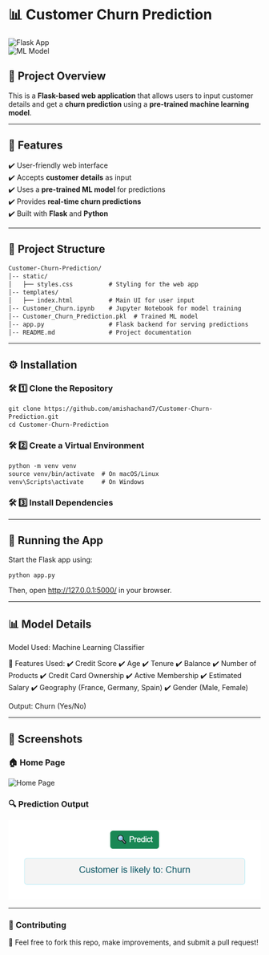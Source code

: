 # 📊 Customer Churn Prediction  

![Flask App](https://img.shields.io/badge/Flask-Application-blue.svg)  
![ML Model](https://img.shields.io/badge/Machine%20Learning-Churn%20Prediction-green.svg)  

## 🚀 Project Overview  
This is a **Flask-based web application** that allows users to input customer details and get a **churn prediction** using a **pre-trained machine learning model**.  

---

## 📌 Features  
✔️ User-friendly web interface  
✔️ Accepts **customer details** as input  
✔️ Uses a **pre-trained ML model** for predictions  
✔️ Provides **real-time churn predictions**  
✔️ Built with **Flask** and **Python**  

---

## 📂 Project Structure  
```plaintext
Customer-Churn-Prediction/
│-- static/
│   ├── styles.css          # Styling for the web app
│-- templates/
│   ├── index.html          # Main UI for user input
│-- Customer_Churn.ipynb    # Jupyter Notebook for model training
│-- Customer_Churn_Prediction.pkl  # Trained ML model
│-- app.py                  # Flask backend for serving predictions
│-- README.md               # Project documentation

```
---

## ⚙️ Installation
### 🛠 1️⃣ Clone the Repository
```plaintext
git clone https://github.com/amishachand7/Customer-Churn-Prediction.git
cd Customer-Churn-Prediction
```
### 🛠 2️⃣ Create a Virtual Environment
```plaintext
python -m venv venv
source venv/bin/activate  # On macOS/Linux
venv\Scripts\activate     # On Windows
```
### 🛠 3️⃣ Install Dependencies

---

## 🚀 Running the App
Start the Flask app using:
```plaintext
python app.py
```
Then, open http://127.0.0.1:5000/ in your browser.

---

## 📊 Model Details
Model Used: Machine Learning Classifier

🔹 Features Used:
✔️ Credit Score
✔️ Age
✔️ Tenure
✔️ Balance
✔️ Number of Products
✔️ Credit Card Ownership
✔️ Active Membership
✔️ Estimated Salary
✔️ Geography (France, Germany, Spain)
✔️ Gender (Male, Female)

Output: Churn (Yes/No)

---

## 📸 Screenshots
### 🏠 Home Page
![Home Page](static/images/homw_page.png)
### 🔍 Prediction Output
![Prediction](static/images/prediction.png)

---

### 🤝 Contributing
🚀 Feel free to fork this repo, make improvements, and submit a pull request!


